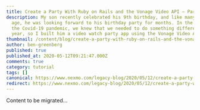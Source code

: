 ```yaml
---
title: Create a Party With Ruby on Rails and the Vonage Video API – Part 1
description: My son recently celebrated his 9th birthday, and like many kids his
  age, he was looking forward to his birthday party for months. In the midst of
  the Covid-19 pandemic, we knew that we needed to do something different this
  year, so I built him a video watch party app using the Vonage Video API! […]
thumbnail: /content/blog/create-a-party-with-ruby-on-rails-and-the-vonage-video-api-part-1-building-the-backend-dr/Blog_Ruby_Video-API-Part1_1200x600.png
author: ben-greenberg
published: true
published_at: 2020-05-12T09:21:47.000Z
comments: true
category: tutorial
tags: []
canonical: https://www.nexmo.com/legacy-blog/2020/05/12/create-a-party-with-ruby-on-rails-and-the-vonage-video-api-part-1-building-the-backend-dr
redirect: https://www.nexmo.com/legacy-blog/2020/05/12/create-a-party-with-ruby-on-rails-and-the-vonage-video-api-part-1-building-the-backend-dr
---
```


Content to be migrated...
